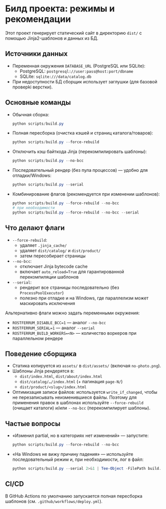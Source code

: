 # Билд проекта: режимы и рекомендации

Этот проект генерирует статический сайт в директорию `dist/` с помощью Jinja2-шаблонов и данных из БД.

## Источники данных
- Переменная окружения `DATABASE_URL` (PostgreSQL или SQLite):
  - PostgreSQL: `postgresql://user:pass@host:port/dbname`
  - SQLite: `sqlite:///data/catalog.db`
- При недоступности БД сборщик использует заглушки (для базовой проверki верстки).

## Основные команды
- Обычная сборка:
  ```powershell
  python scripts/build.py
  ```
- Полная пересборка (очистка кэшей и страниц каталога/товаров):
  ```powershell
  python scripts/build.py --force-rebuild
  ```
- Отключить кэш байткода Jinja (перекомпилировать шаблоны):
  ```powershell
  python scripts/build.py --no-bcc
  ```
- Последовательный рендер (без пула процессов) — удобно для отладки/Windows:
  ```powershell
  python scripts/build.py --serial
  ```
- Комбинирование флагов (рекомендуется при изменении шаблонов):
  ```powershell
  python scripts/build.py --force-rebuild --no-bcc
  # при необходимости
  python scripts/build.py --force-rebuild --no-bcc --serial
  ```

## Что делают флаги
- `--force-rebuild`:
  - удаляет `.jinja_cache/`
  - удаляет `dist/catalog/` и `dist/product/`
  - затем пересобирает страницы
- `--no-bcc`:
  - отключает Jinja bytecode cache
  - включает `auto_reload=True` для гарантированной перекомпиляции шаблонов
- `--serial`:
  - рендерит все страницы последовательно (без `ProcessPoolExecutor`)
  - полезно при отладке и на Windows, где параллелизм может маскировать исключения

Альтернативно флаги можно задать переменными окружения:
- `ROSTFERRUM_DISABLE_BCC=1` — аналог `--no-bcc`
- `ROSTFERRUM_SERIAL=1` — аналог `--serial`
- `ROSTFERRUM_BUILD_WORKERS=<N>` — количество воркеров при параллельном рендере

## Поведение сборщика
- Статика копируется из `assets/` в `dist/assets/` (включая `no-photo.png`).
- Шаблоны Jinja рендерятся в:
  - `dist/index.html`, `dist/about/index.html`
  - `dist/catalog/…/index.html` (+ пагинация `page-N/`)
  - `dist/product/<slug>/index.html`
- Оптимизация записи файлов: используется `write_if_changed`, чтобы не перезаписывать неизменившиеся файлы. Поэтому для применения правок в шаблонах используйте `--force-rebuild` (очищает каталоги) и/или `--no-bcc` (перекомпилирует шаблоны).

## Частые вопросы
- «Изменил partial, но в категориях нет изменений» — запустите:
  ```powershell
  python scripts/build.py --force-rebuild --no-bcc
  ```
- «На Windows не вижу причину падения» — используйте последовательный режим и, при необходимости, лог в файл:
  ```powershell
  python scripts/build.py --serial 2>&1 | Tee-Object -FilePath build.log
  ```

## CI/CD
В GitHub Actions по умолчанию запускается полная пересборка шаблонов (см. `.github/workflows/deploy.yml`).


